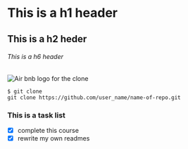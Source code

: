 # This is a h1 header
## This is a h2 heder
###### This is a h6 header

![Air bnb logo for the clone](https://s3.amazonaws.com/alx-intranet.hbtn.io/uploads/medias/2018/6/65f4a1dd9c51265f49d0.png?X-Amz-Algorithm=AWS4-HMAC-SHA256&X-Amz-Credential=AKIARDDGGGOUSBVO6H7D%2F20231205%2Fus-east-1%2Fs3%2Faws4_request&X-Amz-Date=20231205T165134Z&X-Amz-Expires=86400&X-Amz-SignedHeaders=host&X-Amz-Signature=ed11407bf7485773c1f6821ccbbfa9dd881b802344eaa376b854fdff123cf206)

```
$ git clone
git clone https://github.com/user_name/name-of-repo.git
```
### This is a task list
- [x] complete this course
- [x] rewrite my own readmes
